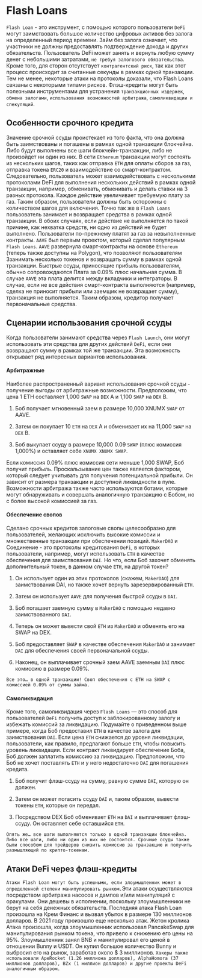 # Flash Loans

`Flash Loan` - это инструмент, с помощью которого пользователи `DeFi` могут заимствовать большое количество цифровых активов без залога на определенный период времени. Займ без залога означает, что участники не должны предоставлять подтверждение дохода и других обязательств. Пользователь DeFi может занять и вернуть любую сумму денег с небольшими затратами, `не требуя залогового обязательства`. Кроме того, для сторон отсутствует `контрагентский риск`, так как этот процесс происходит за считанные секунды в рамках одной транзакции. Тем не менее, некоторые атаки на протоколы доказали, что Flash Loans связаны с некоторыми типами рисков. Флэш-кредиты могут быть полезными инструментами для устранения `транзакционных издержек`, `обмена залогами`, `использования возможностей арбитража`, `самоликвидации и спекуляций`.

## Особенности срочного кредита

Значение срочной ссуды проистекает из того факта, что она должна быть заимствованы и погашены в рамках одной транзакции блокчейна. Либо будут выполнены все шаги блокчейн-транзакции, либо не произойдет ни один из них. В сети `Ethereum` транзакции могут состоять из нескольких шагов, таких как отправка `ETH` для оплаты сборов за газ, отправка токена `ERC20` и взаимодействие со смарт-контрактом. Следовательно, пользователь может взаимодействовать с несколькими протоколами DeFi для выполнения нескольких действий в рамках одной транзакции, например, обменивать, обменивать и делать ставки на 3 разных протокола. Каждое действие увеличивает требуемую плату за газ. Таким образом, пользователи должны быть осторожны с количеством шагов для включения. Точно так же в `Flash Loans` пользователь занимает и возвращает средства в рамках одной транзакции. В обоих случаях, если действие не выполняется по такой причине, как нехватка средств, ни одно из действий не будет выполнено. Пользователи по-прежнему платят за газ за невыполненные контракты. `AAVE` был первым проектом, который сделал популярным `Flash Loans`. `AAVE` развернула смарт-контракты на основе `Ethereum` (теперь также доступны на Polygon), что позволяют пользователям 3занимать несколько токенов и возвращать сумму в рамках одной транзакции. Быстрые ссуды, приносящие прибыль пользователям, обычно сопровождаются Плата за 0.09% плюс начальная сумма. В случае `AAVE` эта плата делится между вкладчики и интеграторы. В случае, если не все действия смарт-контракта выполняются (например, сделка не приносит прибыли или заемщик не возвращает сумму), транзакция не выполняется. Таким образом, кредитор получает первоначальные средства.

## Сценарии использования срочной ссуды

Когда пользователи занимают средства через `Flash Launch`, они могут использовать эти средства для других действий `DeFi`, если они возвращают сумму в рамках той же транзакции. Эта возможность открывает ряд интересных вариантов использования.

#### Арбитражные

Наиболее распространенный вариант использования срочной ссуды - получение выгоды от арбитражные возможности. Предположим, что цена 1 ETH составляет 1,000 `SWAP` на `DEX` A и 1,100 `SWAP` на `DEX` B.

1. Боб получает мгновенный заем в размере 10,000 XNUMX `SWAP` от AAVE.

2. Затем он покупает 10 `ETH` на `DEX` A и обменивает их на 11,000 `SWAP` на `DEX` B.

3. Боб выкупает ссуду в размере 10,000 0.09 `SWAP` (плюс комиссия 1,000%) и оставляет себе `XNUMX XNUMX SWAP`.

Если комиссия 0.09% плюс комиссия сети меньше 1,000 SWAP, Боб получит прибыль. Проскальзывание цен также является фактором, который следует учитывать для получения потенциальной прибыли. Он зависит от размера транзакции и доступной ликвидности в пуле. Возможности арбитража также часто используются ботами, которые могут обнаруживать и совершать аналогичную транзакцию с Бобом, но с более высокой комиссией за газ.

#### Обеспечение свопов

Сделано срочных кредитов залоговые свопы целесообразно для пользователей, желающих исключить высокие комиссии и множественные транзакции при обеспечении позиций. `MakerDAO` и Соединение - это протоколы кредитования `DeFi`, в которых пользователи, например, могут использовать `ETH` в качестве обеспечения для заимствования `DAI`. Но что, если Боб захочет обменять дополнительный токен, в данном случае `ETH`, на другой токен?

1. Он использует один из этих протоколов (скажем, `MakerDAO`) для заимствования DAI, но также хочет вернуть зарезервированный `ETH`.

2. Затем он использует `AAVE` для получения быстрой ссуды в `DAI`.

3. Боб погашает заемную сумму в `MakerDAO` с помощью недавно заимствованного `DAI`.

4. Теперь он может вывести свой `ETH` из `MakerDAO` и обменять его на SWAP на DEX.

5. Боб предоставляет `SWAP` в качестве обеспечения `MakerDAO` и занимает `DAI` для обеспечения своей первоначальной ссуды.

6. Наконец, он выплачивает срочный заем AAVE заемным `DAI` плюс комиссию в размере 0.09%.

`Все это… в одной транзакции! Своп обеспечения с ETH на SWAP с комиссией 0.09% от суммы займа.`

#### Самоликвидация

Кроме того, самоликвидация через `Flash Loans` — это способ для пользователей `DeFi` получить доступ к заблокированному залогу и избежать комиссий за ликвидацию. Подумайте о приведенном выше примере, когда Боб предоставил `ETH` в качестве залога для заимствования `DAI`. Если цена `ETH` снижается до уровня ликвидации, пользователи, как правило, предлагают больше `ETH`, чтобы повысить уровень ликвидации. Если контракт ликвидирует обеспечение Боба, Боб должен заплатить комиссию за ликвидацию. Предположим, что Боб не хочет поставлять `ETH` и у него недостаточно `DAI` для погашения кредита.

1. Боб получит флэш-ссуду на сумму, равную сумме `DAI`, которую он должен.

2. Затем он может погасить ссуду `DAI` и, таким образом, вывести токены `ETH`, которые он передал.

3. Посредством DEX Боб обменивает `ETH` на `DAI` и выплачивает флэш-ссуду. Он оставляет себе оставшийся `ETH`.

`Опять же… все шаги выполняются только в одной транзакции блокчейна. Либо все шаги, либо ни один из них не состоится. Срочные ссуды также были способом для трейдеров снизить комиссию за транзакцию и получить размышляющий по крипто-токенам.`

## Атаки DeFi через флэш-кредиты

`Атаки Flash Loan могут быть успешными, если злоумышленник может в определенной степени манипулировать рынком.`Эти атаки осуществляются посредством арбитража насосов и дампов и/или манипуляций с оракулами. Они дешевы в исполнении, поскольку злоумышленники не берут на себя денежных обязательств. Последняя атака Flash Loan произошла на Крем Финанс и вызвал убыток в размере 130 миллионов долларов. В 2021 году произошло еще несколько атак. Жетон кролика Атака произошла, когда злоумышленник использовал PancakeSwap для манипулирования рынком токена, что привело к снижению его цены на 95%. Злоумышленник занял BNB и манипулировал его ценой в отношении Bunny и USDT. Он купил большое количество Bunny и выбросил его на рынок, заработав около $ 3 миллионов. `Хакеры также использовали ApeRocket (1.26 миллиона долларов), AlphaHomora (37 миллионов долларов), BZx (1 миллион долларов) и другие проекты DeFi аналогичным образом.`
